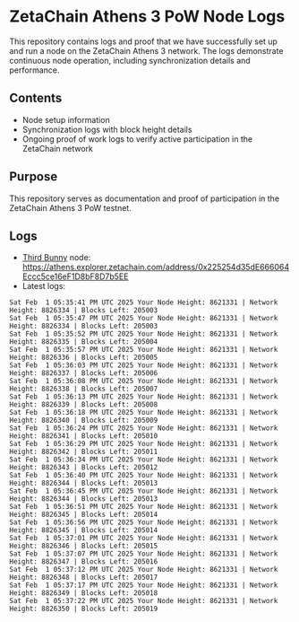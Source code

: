 # ZetaChain Athens 3 PoW Node Logs
This repository contains logs and proof that we have successfully set up and run a node on the ZetaChain Athens 3 network. The logs demonstrate continuous node operation, including synchronization details and performance.

## Contents
- Node setup information
- Synchronization logs with block height details
- Ongoing proof of work logs to verify active participation in the ZetaChain network

## Purpose
This repository serves as documentation and proof of participation in the ZetaChain Athens 3 PoW testnet.

## Logs

- [Third Bunny](https://thirdbunny.xyz/) node: https://athens.explorer.zetachain.com/address/0x225254d35dE666064Eccc5ce16eF1D8bF8D7b5EE
- Latest logs:
```
Sat Feb  1 05:35:41 PM UTC 2025 Your Node Height: 8621331 | Network Height: 8826334 | Blocks Left: 205003
Sat Feb  1 05:35:47 PM UTC 2025 Your Node Height: 8621331 | Network Height: 8826334 | Blocks Left: 205003
Sat Feb  1 05:35:52 PM UTC 2025 Your Node Height: 8621331 | Network Height: 8826335 | Blocks Left: 205004
Sat Feb  1 05:35:57 PM UTC 2025 Your Node Height: 8621331 | Network Height: 8826336 | Blocks Left: 205005
Sat Feb  1 05:36:03 PM UTC 2025 Your Node Height: 8621331 | Network Height: 8826337 | Blocks Left: 205006
Sat Feb  1 05:36:08 PM UTC 2025 Your Node Height: 8621331 | Network Height: 8826338 | Blocks Left: 205007
Sat Feb  1 05:36:13 PM UTC 2025 Your Node Height: 8621331 | Network Height: 8826339 | Blocks Left: 205008
Sat Feb  1 05:36:18 PM UTC 2025 Your Node Height: 8621331 | Network Height: 8826340 | Blocks Left: 205009
Sat Feb  1 05:36:24 PM UTC 2025 Your Node Height: 8621331 | Network Height: 8826341 | Blocks Left: 205010
Sat Feb  1 05:36:29 PM UTC 2025 Your Node Height: 8621331 | Network Height: 8826342 | Blocks Left: 205011
Sat Feb  1 05:36:34 PM UTC 2025 Your Node Height: 8621331 | Network Height: 8826343 | Blocks Left: 205012
Sat Feb  1 05:36:40 PM UTC 2025 Your Node Height: 8621331 | Network Height: 8826344 | Blocks Left: 205013
Sat Feb  1 05:36:45 PM UTC 2025 Your Node Height: 8621331 | Network Height: 8826344 | Blocks Left: 205013
Sat Feb  1 05:36:51 PM UTC 2025 Your Node Height: 8621331 | Network Height: 8826345 | Blocks Left: 205014
Sat Feb  1 05:36:56 PM UTC 2025 Your Node Height: 8621331 | Network Height: 8826345 | Blocks Left: 205014
Sat Feb  1 05:37:01 PM UTC 2025 Your Node Height: 8621331 | Network Height: 8826346 | Blocks Left: 205015
Sat Feb  1 05:37:07 PM UTC 2025 Your Node Height: 8621331 | Network Height: 8826347 | Blocks Left: 205016
Sat Feb  1 05:37:12 PM UTC 2025 Your Node Height: 8621331 | Network Height: 8826348 | Blocks Left: 205017
Sat Feb  1 05:37:17 PM UTC 2025 Your Node Height: 8621331 | Network Height: 8826349 | Blocks Left: 205018
Sat Feb  1 05:37:22 PM UTC 2025 Your Node Height: 8621331 | Network Height: 8826350 | Blocks Left: 205019
```
